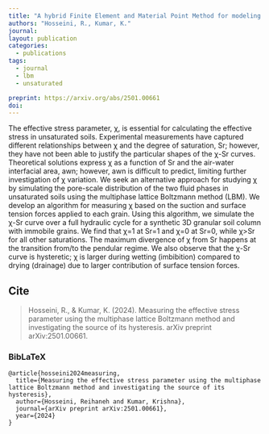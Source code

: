 ```yaml
---
title: "A hybrid Finite Element and Material Point Method for modeling liquefaction-induced tailings dam failures"
authors: "Hosseini, R., Kumar, K."
journal: 
layout: publication
categories: 
  - publications
tags:
  - journal
  - lbm
  - unsaturated

preprint: https://arxiv.org/abs/2501.00661
doi: 
---
```


The effective stress parameter, χ, is essential for calculating the effective stress in unsaturated soils. Experimental measurements have captured different relationships between χ and the degree of saturation, Sr; however, they have not been able to justify the particular shapes of the χ-Sr curves. Theoretical solutions express χ as a function of Sr and the air-water interfacial area, awn; however, awn is difficult to predict, limiting further investigation of χ variation. We seek an alternative approach for studying χ by simulating the pore-scale distribution of the two fluid phases in unsaturated soils using the multiphase lattice Boltzmann method (LBM). We develop an algorithm for measuring χ based on the suction and surface tension forces applied to each grain. Using this algorithm, we simulate the χ-Sr curve over a full hydraulic cycle for a synthetic 3D granular soil column with immobile grains. We find that χ=1 at Sr=1 and χ=0 at Sr=0, while χ>Sr for all other saturations. The maximum divergence of χ from Sr happens at the transition from/to the pendular regime. We also observe that the χ-Sr curve is hysteretic; χ is larger during wetting (imbibition) compared to drying (drainage) due to larger contribution of surface tension forces.

## Cite

> Hosseini, R., & Kumar, K. (2024). Measuring the effective stress parameter using the multiphase lattice Boltzmann method and investigating the source of its hysteresis. arXiv preprint arXiv:2501.00661.

### BibLaTeX

```BibLaTeX
@article{hosseini2024measuring,
  title={Measuring the effective stress parameter using the multiphase lattice Boltzmann method and investigating the source of its hysteresis},
  author={Hosseini, Reihaneh and Kumar, Krishna},
  journal={arXiv preprint arXiv:2501.00661},
  year={2024}
}
```